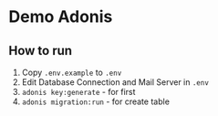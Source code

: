 # Demo Adonis

## How to run

1. Copy `.env.example` to `.env` 
2. Edit Database Connection and Mail Server in `.env` 
3. `adonis key:generate` - for first
4. `adonis migration:run` - for create table


